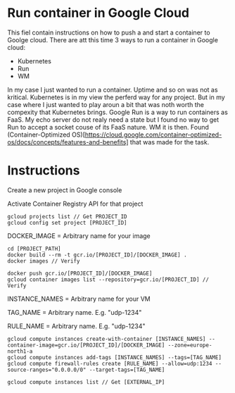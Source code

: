 Run container in Google Cloud
=============================
This fiel contain instructions on how to push a and start a container to Goolge cloud.
There are att this time 3 ways to run a container in Google cloud:
* Kubernetes
* Run
* WM

In my case I just wanted to run a container. Uptime and so on was not as kritical.
Kubernetes is in my view the perferd way for any project.
But in my case where I just wanted to play aroun a bit that was noth worth the compexity that Kubernetes brings.
Google Run is a way to run containers as FaaS.
My echo server do not realy need a state but I found no way to get Run to accept a socket couse of its FaaS nature.
WM it is then. Found (Container-Optimized OS)[https://cloud.google.com/container-optimized-os/docs/concepts/features-and-benefits]
that was made for the task.

Instructions
============
Create a new project in Google console

Activate Container Registry API for that project

    gcloud projects list // Get PROJECT_ID
	gcloud config set project [PROJECT_ID]

DOCKER_IMAGE = Arbitrary name for your image

    cd [PROJECT_PATH]
    docker build --rm -t gcr.io/[PROJECT_ID]/[DOCKER_IMAGE] .
    docker images // Verify

    docker push gcr.io/[PROJECT_ID]/[DOCKER_IMAGE]
	gcloud container images list --repository=gcr.io/[PROJECT_ID] // Verify

INSTANCE_NAMES = Arbitrary name for your VM

TAG_NAME = Arbitrary name. E.g. "udp-1234"

RULE_NAME = Arbitrary name. E.g. "udp-1234"

    gcloud compute instances create-with-container [INSTANCE_NAMES] --container-image=gcr.io/[PROJECT_ID]/[DOCKER_IMAGE] --zone=europe-north1-a
	gcloud compute instances add-tags [INSTANCE_NAMES] --tags=[TAG_NAME]
    gcloud compute firewall-rules create [RULE_NAME] --allow=udp:1234 --source-ranges="0.0.0.0/0" --target-tags=[TAG_NAME]

    gcloud compute instances list // Get [EXTERNAL_IP]

